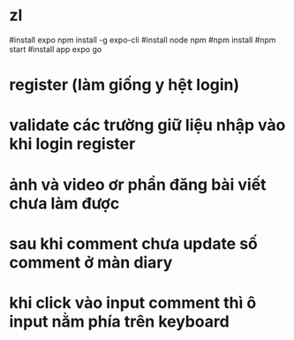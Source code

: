 # zl

#install expo 
npm install -g expo-cli
#install node npm
#npm install
#npm start
#install app expo go

# register (làm giống y hệt login)
# validate các trường giữ liệu nhập vào khi login register
# ảnh và video ơr phần đăng bài viết chưa làm được
# sau khi comment chưa update số comment ở màn diary
# khi click vào input comment thì ô input nằm phía trên keyboard

